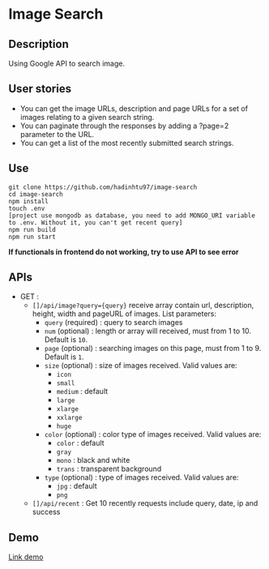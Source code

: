 # Image Search

## Description
Using Google API to search image.

## User stories
* You can get the image URLs, description and page URLs for a set of images relating to a given search string.
* You can paginate through the responses by adding a ?page=2 parameter to the URL.
* You can get a list of the most recently submitted search strings.

## Use
```
git clone https://github.com/hadinhtu97/image-search
cd image-search
npm install
touch .env
[project use mongodb as database, you need to add MONGO_URI variable to .env. Without it, you can't get recent query]
npm run build
npm run start
```
__If functionals in frontend do not working, try to use API to see error__

## APIs 
* GET : 
  * `[]/api/image?query={query}` receive array contain url, description, height, width and pageURL of images. List parameters:
    * `query` (required) : query to search images
    * `num` (optional) : length or array will received, must from 1 to 10. Default is `10`.
    * `page` (optional) : searching images on this page, must from 1 to 9. Default is `1`.
    * `size` (optional) : size of images received. Valid values are:
      * `icon`
      * `small`
      * `medium` : default
      * `large`
      * `xlarge`
      * `xxlarge`
      * `huge`
    * `color` (optional) : color type of images received. Valid values are:
      * `color` : default
      * `gray`
      * `mono` : black and white
      * `trans` : transparent background
    * `type` (optional) : type of images received. Valid values are:
      * `jpg` : default
      * `png`
  * `[]/api/recent` : Get 10 recently requests include query, date, ip and success

## Demo 
[Link demo](https://image-search.hadinhtu97.repl.co/)